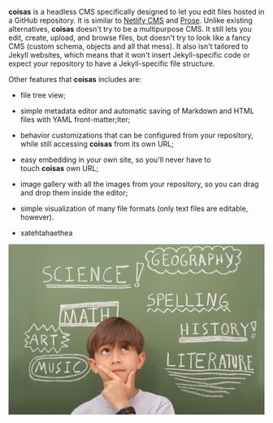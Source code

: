 **coisas** is a headless CMS specifically designed to let you edit files hosted in a GitHub repository. It is similar to [Netlify CMS](https://github.com/netlify/netlify-cms) and [Prose](http://prose.io/). Unlike existing alternatives, **coisas** doesn't try to be a multipurpose CMS. It still lets you edit, create, upload, and browse files, but doesn't try to look like a fancy CMS (custom schema, objects and all that mess). It also isn't tailored to Jekyll websites, which means that it won't insert Jekyll-specific code or expect your repository to have a Jekyll-specific file structure.

Other features that **coisas** includes are:

* file tree view;

* simple metadata editor and automatic saving of Markdown and HTML files with YAML front-matter;lter;

* behavior customizations that can be configured from your repository, while still accessing **coisas** from its own URL;

* easy embedding in your own site, so you'll never have to touch **coisas** own URL;

* image gallery with all the images from your repository, so you can drag and drop them inside the editor;

* simple visualization of many file formats (only text files are editable, however).

* xatehtahaethea

![](/about/phpWbgFf4.jpg "about/phpWbgFf4.jpg")